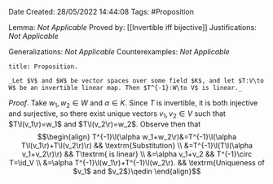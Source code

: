 <div class="topSpace"></div>

Date Created: 28/05/2022 14:44:08
Tags: #Proposition

Lemma: _Not Applicable_
Proved by: [[Invertible iff bijective]]
Justifications: _Not Applicable_

Generalizations: _Not Applicable_
Counterexamples: _Not Applicable_

``` ad-Proposition
title: Proposition.

_Let $V$ and $W$ be vector spaces over some field $K$, and let $T:V\to W$ be an invertible linear map. Then $T^{-1}:W\to V$ is linear._

```

_Proof_. Take $w_1,w_2\in W$ and $\alpha\in K$. Since $T$ is invertible, it is both injective and surjective, so there exist unique vectors $v_1,v_2\in V$ such that $T\l(v_1\r)=w_1$ and $T\l(v_2\r)=w_2$. Observe then that
$$\begin{align}
    T^{-1}\l(\alpha w_1+w_2\r)&=T^{-1}\l(\alpha T\l(v_1\r)+T\l(v_2\r)\r) && \textrm{Substitution} \\
    &=T^{-1}\l(T\l(\alpha v_1+v_2\r)\r) && T\textrm{ is linear} \\
    &=\alpha v_1+v_2 && T^{-1}\circ T=\id_V \\
    &=\alpha T^{-1}\l(w_1\r)+T^{-1}\l(w_2\r). && \textrm{Uniqueness of $v_1$ and $v_2$}\qedin
\end{align}$$

